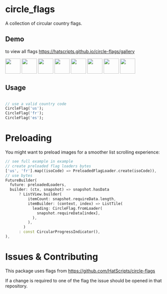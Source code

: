 # circle_flags

A collection of circular country flags. 

## Demo

to view all flags https://hatscripts.github.io/circle-flags/gallery

<img src="https://hatscripts.github.io/circle-flags/flags/br.svg" width="48">
<img src="https://hatscripts.github.io/circle-flags/flags/cn.svg" width="48">
<img src="https://hatscripts.github.io/circle-flags/flags/gb.svg" width="48">
<img src="https://hatscripts.github.io/circle-flags/flags/id.svg" width="48">
<img src="https://hatscripts.github.io/circle-flags/flags/in.svg" width="48">
<img src="https://hatscripts.github.io/circle-flags/flags/ng.svg" width="48">
<img src="https://hatscripts.github.io/circle-flags/flags/ru.svg" width="48">
<img src="https://hatscripts.github.io/circle-flags/flags/us.svg" width="48">

## Usage

```dart

// use a valid country code
CircleFlag('us');
CircleFlag('fr');
CircleFlag('es');

```

# Preloading

You might want to preload images for a smoother list scrolling experience:

```dart
// see full example in example
// create preloaded flag loaders bytes
['us', 'fr'].map((isoCode) => PreloadedFlagLoader.create(isoCode)),
// use bytes
FutureBuilder(
  future: preloadedLoaders,
  builder: (ctx, snapshot) => snapshot.hasData
      ? ListView.builder(
          itemCount: snapshot.requireData.length,
          itemBuilder: (context, index) => ListTile(
            leading: CircleFlag.fromLoader(
              snapshot.requireData[index],
            ),
          ),
        )
      : const CircularProgressIndicator(),
),

```

# Issues & Contributing

This package uses flags from https://github.com/HatScripts/circle-flags

If a change is required to one of the flag the issue should be opened in that repository.

